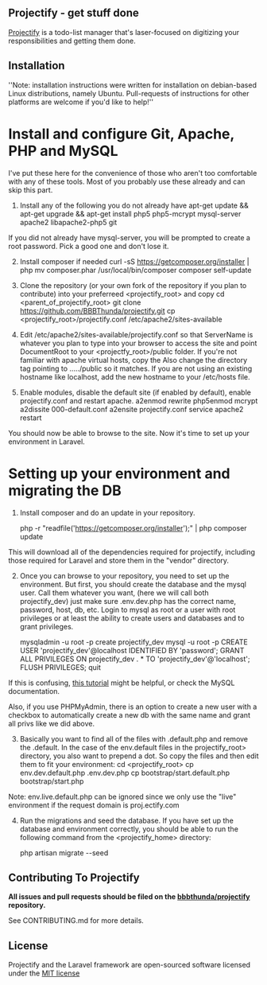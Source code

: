 ## Projectify - get stuff done

[Projectify](https://proj.ectify.com) is a todo-list manager that's laser-focused on digitizing your responsibilities and getting them done.

## Installation

''Note: installation instructions were written for installation on debian-based Linux distributions, namely Ubuntu.  Pull-requests of instructions for other platforms are welcome if you'd like to help!''

# Install and configure Git, Apache, PHP and MySQL

I've put these here for the convenience of those who aren't too comfortable with any of these tools.  Most of you probably use these already and can skip this part.

1. Install any of the following you do not already have
    apt-get update && apt-get upgrade && apt-get install php5 php5-mcrypt mysql-server apache2 libapache2-php5 git

If you did not already have mysql-server, you will be prompted to create a root password. Pick a good one and don't lose it.

2. Install composer if needed
    curl -sS https://getcomposer.org/installer | php
    mv composer.phar /usr/local/bin/composer
    composer self-update

3. Clone the repository (or your own fork of the repository if you plan to contribute) into your preferreed <projectify_root> and copy 
    cd <parent_of_projectify_root>
    git clone https://github.com/BBBThunda/projectify.git
    cp <projectify_root>/projectify.conf /etc/apache2/sites-available

4. Edit /etc/apache2/sites-available/projectify.conf so that ServerName is whatever you plan to type into your browser to access the site and point DocumentRoot to your <projectfy_root>/public folder.  If you're not familiar with apache virtual hosts, copy the   Also change the directory tag pointing to ...../public so it matches.  If you are not using an existing hostname like localhost, add the new hostname to your /etc/hosts file.

5. Enable modules, disable the default site (if enabled by default), enable projectify.conf and restart apache.
    a2enmod rewrite
    php5enmod mcrypt
    a2dissite 000-default.conf
    a2ensite projectify.conf
    service apache2 restart

You should now be able to browse to the site.  Now it's time to set up your environment in Laravel.

# Setting up your environment and migrating the DB

1. Install composer and do an update in your repository.

    php -r "readfile('https://getcomposer.org/installer');" | php
   composer update

This will download all of the dependencies required for projectify, including those required for Laravel and store them in the "vendor" directory.

2. Once you can browse to your repository, you need to set up the environment.  But first, you should create the database and the mysql user. Call them whatever you want, (here we will call both projectify_dev) just make sure .env.dev.php has the correct name, password, host, db, etc.  Login to mysql as root or a user with root privileges or at least the ability to create users and databases and to grant privileges.

    mysqladmin -u root -p create projectify_dev
    mysql -u root -p
    CREATE USER 'projectify_dev'@localhost IDENTIFIED BY 'password';
    GRANT ALL PRIVILEGES ON projectify_dev . * TO 'projectify_dev'@'localhost';
    FLUSH PRIVILEGES;
    quit

If this is confusing, [this tutorial](https://www.digitalocean.com/community/tutorials/how-to-create-a-new-user-and-grant-permissions-in-mysql) might be helpful, or check the MySQL documentation.

Also, if you use PHPMyAdmin, there is an option to create a new user with a checkbox to automatically create a new db with the same name and grant all privs like we did above.

3. Basically you want to find all of the files with .default.php and remove the .default.  In the case of the env.default files in the projectify_root> directory, you also want to prepend a dot. So copy the files and then edit them to fit your environment:
    cd <projectify_root>
    cp env.dev.default.php .env.dev.php
    cp bootstrap/start.default.php bootstrap/start.php

Note: env.live.default.php can be ignored since we only use the "live" environment if the request domain is proj.ectify.com

4. Run the migrations and seed the database.  If you have set up the database and environment correctly, you should be able to  run the following command from the <projectify_home> directory:

    php artisan migrate --seed

## Contributing To Projectify

**All issues and pull requests should be filed on the [bbbthunda/projectify](http://github.com/bbbthunda/projectify) repository.**

See CONTRIBUTING.md for more details.

## License

Projectify and the Laravel framework are open-sourced software licensed under the [MIT license](http://opensource.org/licenses/MIT)
